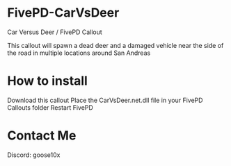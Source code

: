# FivePD-CarVsDeer
Car Versus Deer / FivePD Callout

This callout will spawn a dead deer and a damaged vehicle near the side of the road in multiple locations around San Andreas

# How to install
Download this callout
Place the CarVsDeer.net.dll file in your FivePD Callouts folder
Restart FivePD

# Contact Me
Discord: goose10x
